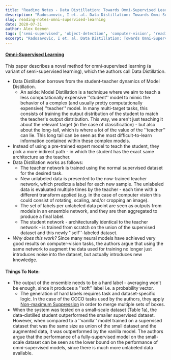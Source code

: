 ```yaml
---
title: "Reading Notes - Data Distillation: Towards Omni-Supervised Learning"
description: "Radosavovic, I et. al. Data Distillation: Towards Omni-Supervised Learning (2017)"
slug: reading-notes-omni-supervised-learning
date: 2020-07-31
author: Alex Geenen
tags: ['semi-supervised', 'object-detection', 'computer-vision', 'reading notes']
excerpt: "Radosavovic, I et. al. Data Distillation: Towards Omni-Supervised Learning (2017)"
---
```


#### [Omni-Supervised Learning](https://arxiv.org/abs/1712.04440)

This paper describes a novel method for omni-supervised learning (a variant of semi-supervised learning), which the authors call Data Distillation. 

- Data Distillation borrows from the student-teacher dynamics of Model Distillation. 
    - An aside: Model Distillation is a technique where we aim to teach a less computationally expensive ''student'' model to mimic the behavior of a complex (and usually pretty computationally expensive) ''teacher'' model. In many multi-target tasks, this consists of training the output distribution of the student to match the teacher's output distribution. This way, we aren't just teaching it about the relevant target (in the case of classification) - but also about the long-tail, which is where a lot of the value of the ''teacher'' can lie. This long tail can be seen as the most difficult-to-learn information contained within these complex models.
- Instead of using a pre-trained expert model to teach the student, they pick a more indirect path - in which the student has the exact same architecture as the teacher.
- Data Distillation works as follows: 
    - The teacher network is trained using the normal supervised dataset for the desired task.
    - New unlabeled data is presented to the now-trained teacher network, which predicts a label for each new sample. The unlabeled data is evaluated multiple times by the teacher - each time with a different transform applied (e.g. in the case of computer vision this could consist of rotating, scaling, and/or cropping an image). 
    - The set of labels per unlabeled data point are seen as outputs from models in an ensemble network, and they are then aggregated to produce a final label.
    - The student network - architecturally identical to the teacher network - is trained from scratch on the union of the supervised dataset and this newly ''self''-labeled dataset.
- *Why does this work?* Since many neural models have achieved very good results on computer-vision tasks, the authors argue that using the same network to augment the data used for training no longer just introduces noise into the dataset, but actually introduces new knowledge.

#### Things To Note:

- The output of the ensemble needs to be a hard label - averaging won't be enough, since it produces a ''soft'' label i.e. a probability vector.
    - The generation of hard labels requires task and dataset-specific logic. In the case of the COCO tasks used by the authors, they apply [Non-maximum Suppression](https://www.pyimagesearch.com/2014/11/17/non-maximum-suppression-object-detection-python/) in order to merge multiple sets of boxes.
- When the system was tested on a small-scale dataset (Table 1a), the data-distilled student outperformed the smaller supervised dataset. However, when compared to a ''vanilla'' model trained on a supervised dataset that was the same size as union of the small dataset and the augmented data, it was outperformed by the vanilla model. The authors argue that the performance of a fully-supervised model on the small-scale dataset can be seen as the lower bound on the performance of omni-supervised models, since there is much more unlabeled data available.
